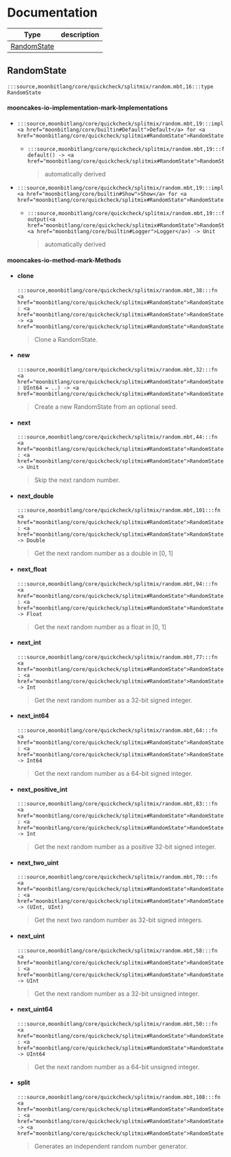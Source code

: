 # Documentation
|Type|description|
|---|---|
|[RandomState](#RandomState)||

## RandomState

```moonbit
:::source,moonbitlang/core/quickcheck/splitmix/random.mbt,16:::type RandomState
```


#### mooncakes-io-implementation-mark-Implementations
- ```moonbit
  :::source,moonbitlang/core/quickcheck/splitmix/random.mbt,19:::impl <a href="moonbitlang/core/builtin#Default">Default</a> for <a href="moonbitlang/core/quickcheck/splitmix#RandomState">RandomState</a>
  ```
  > 
  * ```moonbit
    :::source,moonbitlang/core/quickcheck/splitmix/random.mbt,19:::fn default() -> <a href="moonbitlang/core/quickcheck/splitmix#RandomState">RandomState</a>
    ```
    > automatically derived
- ```moonbit
  :::source,moonbitlang/core/quickcheck/splitmix/random.mbt,19:::impl <a href="moonbitlang/core/builtin#Show">Show</a> for <a href="moonbitlang/core/quickcheck/splitmix#RandomState">RandomState</a>
  ```
  > 
  * ```moonbit
    :::source,moonbitlang/core/quickcheck/splitmix/random.mbt,19:::fn output(<a href="moonbitlang/core/quickcheck/splitmix#RandomState">RandomState</a>, <a href="moonbitlang/core/builtin#Logger">Logger</a>) -> Unit
    ```
    > automatically derived

#### mooncakes-io-method-mark-Methods
- #### clone
  ```moonbit
  :::source,moonbitlang/core/quickcheck/splitmix/random.mbt,38:::fn <a href="moonbitlang/core/quickcheck/splitmix#RandomState">RandomState</a>::clone(self : <a href="moonbitlang/core/quickcheck/splitmix#RandomState">RandomState</a>) -> <a href="moonbitlang/core/quickcheck/splitmix#RandomState">RandomState</a>
  ```
  > 
  >  Clone a RandomState.
- #### new
  ```moonbit
  :::source,moonbitlang/core/quickcheck/splitmix/random.mbt,32:::fn <a href="moonbitlang/core/quickcheck/splitmix#RandomState">RandomState</a>::new(seed~ : UInt64 = ..) -> <a href="moonbitlang/core/quickcheck/splitmix#RandomState">RandomState</a>
  ```
  > 
  >  Create a new RandomState from an optional seed.
- #### next
  ```moonbit
  :::source,moonbitlang/core/quickcheck/splitmix/random.mbt,44:::fn <a href="moonbitlang/core/quickcheck/splitmix#RandomState">RandomState</a>::next(self : <a href="moonbitlang/core/quickcheck/splitmix#RandomState">RandomState</a>) -> Unit
  ```
  > 
  >  Skip the next random number.
- #### next\_double
  ```moonbit
  :::source,moonbitlang/core/quickcheck/splitmix/random.mbt,101:::fn <a href="moonbitlang/core/quickcheck/splitmix#RandomState">RandomState</a>::next_double(self : <a href="moonbitlang/core/quickcheck/splitmix#RandomState">RandomState</a>) -> Double
  ```
  > 
  >  Get the next random number as a double in \[0, 1\]
- #### next\_float
  ```moonbit
  :::source,moonbitlang/core/quickcheck/splitmix/random.mbt,94:::fn <a href="moonbitlang/core/quickcheck/splitmix#RandomState">RandomState</a>::next_float(self : <a href="moonbitlang/core/quickcheck/splitmix#RandomState">RandomState</a>) -> Float
  ```
  > 
  >  Get the next random number as a float in \[0, 1\]
- #### next\_int
  ```moonbit
  :::source,moonbitlang/core/quickcheck/splitmix/random.mbt,77:::fn <a href="moonbitlang/core/quickcheck/splitmix#RandomState">RandomState</a>::next_int(self : <a href="moonbitlang/core/quickcheck/splitmix#RandomState">RandomState</a>) -> Int
  ```
  > 
  >  Get the next random number as a 32-bit signed integer.
- #### next\_int64
  ```moonbit
  :::source,moonbitlang/core/quickcheck/splitmix/random.mbt,64:::fn <a href="moonbitlang/core/quickcheck/splitmix#RandomState">RandomState</a>::next_int64(self : <a href="moonbitlang/core/quickcheck/splitmix#RandomState">RandomState</a>) -> Int64
  ```
  > 
  >  Get the next random number as a 64-bit signed integer.
- #### next\_positive\_int
  ```moonbit
  :::source,moonbitlang/core/quickcheck/splitmix/random.mbt,83:::fn <a href="moonbitlang/core/quickcheck/splitmix#RandomState">RandomState</a>::next_positive_int(self : <a href="moonbitlang/core/quickcheck/splitmix#RandomState">RandomState</a>) -> Int
  ```
  > 
  >  Get the next random number as a positive 32-bit signed integer.
- #### next\_two\_uint
  ```moonbit
  :::source,moonbitlang/core/quickcheck/splitmix/random.mbt,70:::fn <a href="moonbitlang/core/quickcheck/splitmix#RandomState">RandomState</a>::next_two_uint(self : <a href="moonbitlang/core/quickcheck/splitmix#RandomState">RandomState</a>) -> (UInt, UInt)
  ```
  > 
  >  Get the next two random number as 32-bit signed integers.
- #### next\_uint
  ```moonbit
  :::source,moonbitlang/core/quickcheck/splitmix/random.mbt,58:::fn <a href="moonbitlang/core/quickcheck/splitmix#RandomState">RandomState</a>::next_uint(self : <a href="moonbitlang/core/quickcheck/splitmix#RandomState">RandomState</a>) -> UInt
  ```
  > 
  >  Get the next random number as a 32-bit unsigned integer.
- #### next\_uint64
  ```moonbit
  :::source,moonbitlang/core/quickcheck/splitmix/random.mbt,50:::fn <a href="moonbitlang/core/quickcheck/splitmix#RandomState">RandomState</a>::next_uint64(self : <a href="moonbitlang/core/quickcheck/splitmix#RandomState">RandomState</a>) -> UInt64
  ```
  > 
  >  Get the next random number as a 64-bit unsigned integer.
- #### split
  ```moonbit
  :::source,moonbitlang/core/quickcheck/splitmix/random.mbt,108:::fn <a href="moonbitlang/core/quickcheck/splitmix#RandomState">RandomState</a>::split(self : <a href="moonbitlang/core/quickcheck/splitmix#RandomState">RandomState</a>) -> <a href="moonbitlang/core/quickcheck/splitmix#RandomState">RandomState</a>
  ```
  > 
  >  Generates an independent random number generator.
